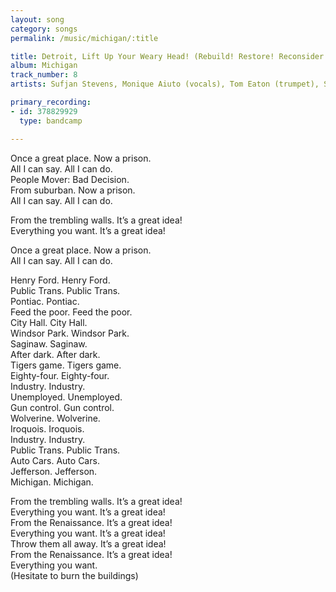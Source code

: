 ```yaml
---
layout: song
category: songs
permalink: /music/michigan/:title

title: Detroit, Lift Up Your Weary Head! (Rebuild! Restore! Reconsider​!​)
album: Michigan
track_number: 8
artists: Sufjan Stevens, Monique Aiuto (vocals), Tom Eaton (trumpet), Stephen Halker (trumpet), Megan Smith (vocals)

primary_recording: 
- id: 378829929
  type: bandcamp

---
```


Once a great place. Now a prison. <br>
All I can say. All I can do. <br>
People Mover: Bad Decision. <br>
From suburban. Now a prison. <br>
All I can say. All I can do. 

From the trembling walls. It’s a great idea! <br>
Everything you want. It’s a great idea! 

Once a great place. Now a prison. <br>
All I can say. All I can do. 

Henry Ford. Henry Ford. <br>
Public Trans. Public Trans. <br>
Pontiac. Pontiac. <br>
Feed the poor. Feed the poor. <br>
City Hall. City Hall. <br>
Windsor Park. Windsor Park. <br>
Saginaw. Saginaw. <br>
After dark. After dark. <br>
Tigers game. Tigers game. <br>
Eighty-four. Eighty-four. <br>
Industry. Industry. <br>
Unemployed. Unemployed. <br>
Gun control. Gun control. <br>
Wolverine. Wolverine. <br>
Iroquois. Iroquois. <br>
Industry. Industry. <br>
Public Trans. Public Trans. <br>
Auto Cars. Auto Cars. <br>
Jefferson. Jefferson. <br>
Michigan. Michigan. 

From the trembling walls. It’s a great idea! <br>
Everything you want. It’s a great idea! <br>
From the Renaissance. It’s a great idea! <br>
Everything you want. It’s a great idea! <br>
Throw them all away. It’s a great idea! <br>
From the Renaissance. It’s a great idea! <br>
Everything you want. <br>
(Hesitate to burn the buildings)
